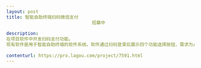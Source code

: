 ```yaml
---                
layout: post       
title: 智能自助终端扫码微信支付
                                招募中
           
description: 
在项目软件中开发扫码支付功能。
现有软件是用于智能自助终端的软件系统。软件通过扫码登录后展示四个功能选择按钮，需求为点击其中一个按钮后展示扫码支付界面，付款成功后成功即可打开按钮调用的程序。
     
contenturl: https://pro.lagou.com/project/7591.html      
---                 
```

